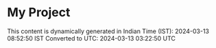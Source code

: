 # My Project

This content is dynamically generated in Indian Time (IST): 2024-03-13 08:52:50 IST
Converted to UTC: 2024-03-13 03:22:50 UTC
